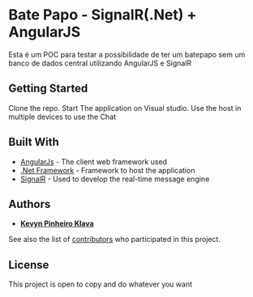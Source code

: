 # Bate Papo - SignalR(.Net) + AngularJS

Esta é um POC para testar a possibilidade de ter um batepapo sem um banco de dados central utilizando AngularJS e SignalR

## Getting Started

Clone the repo.
Start The application on Visual studio.
Use the host in multiple devices to use the Chat


## Built With

* [AngularJs](https://angularjs.org/) - The client web framework used
* [.Net Framework](https://docs.microsoft.com/pt-br/dotnet/) - Framework to host the application
* [SignalR](https://www.asp.net/signalr) - Used to develop the real-time message engine

## Authors

* [**Kevyn Pinheiro Klava**](https://github.com/PurpleBooth)

See also the list of [contributors](https://github.com/kevynsax/Chat/contributors) who participated in this project.

## License

This project is open to copy and do whatever you want
